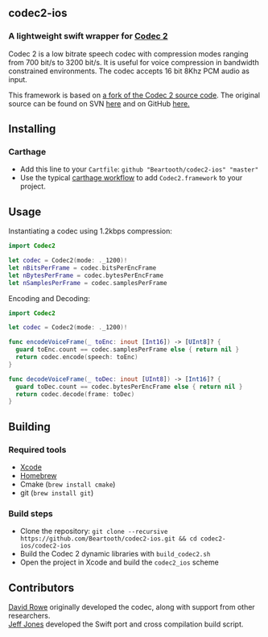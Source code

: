 ## codec2-ios
### A lightweight swift wrapper for [Codec 2](http://www.rowetel.com/?page_id=452)

Codec 2 is a low bitrate speech codec with compression modes ranging from 700 bit/s to 3200 bit/s. It is useful for voice
compression in bandwidth constrained environments. The codec accepts 16 bit 8Khz PCM audio as input.

This framework is based on [a fork of the Codec 2 source code](https://github.com/Beartooth/codec2-ios).
The original source can be found on SVN [here](https://svn.code.sf.net/p/freetel/code/codec2-dev/) and
on GitHub [here.](https://github.com/freedv/codec2)
 
## Installing

### Carthage 
- Add this line to your `Cartfile`: `github "Beartooth/codec2-ios" "master"`
- Use the typical [carthage workflow](https://github.com/Carthage/Carthage#adding-frameworks-to-an-application) to add `Codec2.framework` to your project.

## Usage

Instantiating a codec using 1.2kbps compression:
```swift
import Codec2

let codec = Codec2(mode: ._1200)!
let nBitsPerFrame = codec.bitsPerEncFrame
let nBytesPerFrame = codec.bytesPerEncFrame
let nSamplesPerFrame = codec.samplesPerFrame
```

Encoding and Decoding:
```swift
import Codec2

let codec = Codec2(mode: ._1200)!

func encodeVoiceFrame(_ toEnc: inout [Int16]) -> [UInt8]? {
  guard toEnc.count == codec.samplesPerFrame else { return nil }
  return codec.encode(speech: toEnc)
}

func decodeVoiceFrame(_ toDec: inout [UInt8]) -> [Int16]? {
  guard toDec.count == codec.bytesPerEncFrame else { return nil }
  return codec.decode(frame: toDec) 
}
```

## Building

### Required tools
- [Xcode](https://itunes.apple.com/us/app/xcode/id497799835?mt=12) 
- [Homebrew](https://brew.sh/)
- Cmake (`brew install cmake`)
- git (`brew install git`)

### Build steps
- Clone the repository: `git clone --recursive https://github.com/Beartooth/codec2-ios.git && cd codec2-ios/codec2-ios`
- Build the Codec 2 dynamic libraries with `build_codec2.sh`
- Open the project in Xcode and build the `codec2_ios` scheme


## Contributors
[David Rowe](http://www.rowetel.com/) originally developed the codec, along with support from other researchers.  
[Jeff Jones](https://github.com/masterjefferson) developed the Swift port and cross compilation build script. 


  


